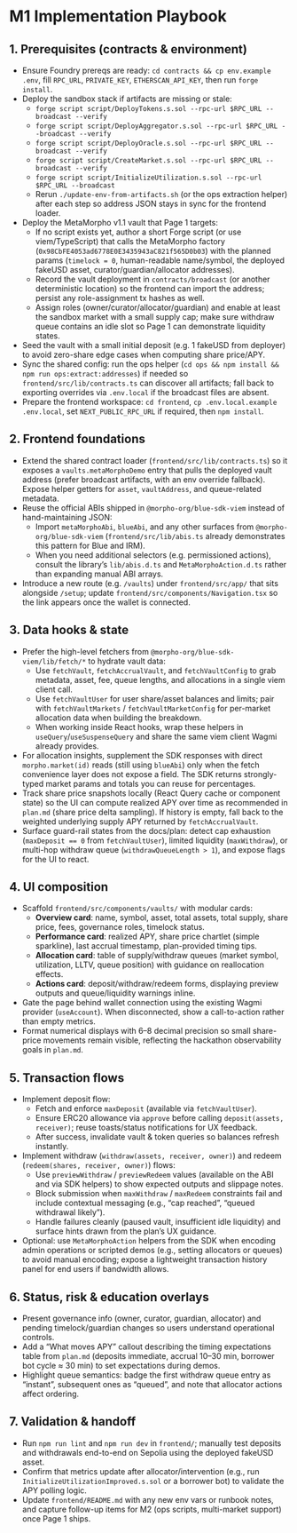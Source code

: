 # M1 Implementation Playbook

## 1. Prerequisites (contracts & environment)
- Ensure Foundry prereqs are ready: `cd contracts && cp env.example .env`, fill `RPC_URL`, `PRIVATE_KEY`, `ETHERSCAN_API_KEY`, then run `forge install`.
- Deploy the sandbox stack if artifacts are missing or stale:
  - `forge script script/DeployTokens.s.sol --rpc-url $RPC_URL --broadcast --verify`
  - `forge script script/DeployAggregator.s.sol --rpc-url $RPC_URL --broadcast --verify`
  - `forge script script/DeployOracle.s.sol --rpc-url $RPC_URL --broadcast --verify`
  - `forge script script/CreateMarket.s.sol --rpc-url $RPC_URL --broadcast --verify`
  - `forge script script/InitializeUtilization.s.sol --rpc-url $RPC_URL --broadcast`
  - Rerun `./update-env-from-artifacts.sh` (or the ops extraction helper) after each step so address JSON stays in sync for the frontend loader.
- Deploy the MetaMorpho v1.1 vault that Page 1 targets:
  - If no script exists yet, author a short Forge script (or use viem/TypeScript) that calls the MetaMorpho factory (`0x98CbFE4053ad6778E0E3435943aC821f565D0b03`) with the planned params (`timelock = 0`, human-readable name/symbol, the deployed fakeUSD asset, curator/guardian/allocator addresses).
  - Record the vault deployment in `contracts/broadcast` (or another deterministic location) so the frontend can import the address; persist any role-assignment tx hashes as well.
  - Assign roles (owner/curator/allocator/guardian) and enable at least the sandbox market with a small supply cap; make sure withdraw queue contains an idle slot so Page 1 can demonstrate liquidity states.
- Seed the vault with a small initial deposit (e.g. 1 fakeUSD from deployer) to avoid zero-share edge cases when computing share price/APY.
- Sync the shared config: run the ops helper (`cd ops && npm install && npm run ops:extract:addresses`) if needed so `frontend/src/lib/contracts.ts` can discover all artifacts; fall back to exporting overrides via `.env.local` if the broadcast files are absent.
- Prepare the frontend workspace: `cd frontend`, `cp .env.local.example .env.local`, set `NEXT_PUBLIC_RPC_URL` if required, then `npm install`.

## 2. Frontend foundations
- Extend the shared contract loader (`frontend/src/lib/contracts.ts`) so it exposes a `vaults.metaMorphoDemo` entry that pulls the deployed vault address (prefer broadcast artifacts, with an env override fallback). Expose helper getters for `asset`, `vaultAddress`, and queue-related metadata.
- Reuse the official ABIs shipped in `@morpho-org/blue-sdk-viem` instead of hand-maintaining JSON:
  - Import `metaMorphoAbi`, `blueAbi`, and any other surfaces from `@morpho-org/blue-sdk-viem` (`frontend/src/lib/abis.ts` already demonstrates this pattern for Blue and IRM).
  - When you need additional selectors (e.g. permissioned actions), consult the library’s `lib/abis.d.ts` and `MetaMorphoAction.d.ts` rather than expanding manual ABI arrays.
- Introduce a new route (e.g. `/vaults`) under `frontend/src/app/` that sits alongside `/setup`; update `frontend/src/components/Navigation.tsx` so the link appears once the wallet is connected.

## 3. Data hooks & state
- Prefer the high-level fetchers from `@morpho-org/blue-sdk-viem/lib/fetch/*` to hydrate vault data:
  - Use `fetchVault`, `fetchAccrualVault`, and `fetchVaultConfig` to grab metadata, asset, fee, queue lengths, and allocations in a single viem client call.
  - Use `fetchVaultUser` for user share/asset balances and limits; pair with `fetchVaultMarkets` / `fetchVaultMarketConfig` for per-market allocation data when building the breakdown.
  - When working inside React hooks, wrap these helpers in `useQuery`/`useSuspenseQuery` and share the same viem client Wagmi already provides.
- For allocation insights, supplement the SDK responses with direct `morpho.market(id)` reads (still using `blueAbi`) only when the fetch convenience layer does not expose a field. The SDK returns strongly-typed market params and totals you can reuse for percentages.
- Track share price snapshots locally (React Query cache or component state) so the UI can compute realized APY over time as recommended in `plan.md` (share price delta sampling). If history is empty, fall back to the weighted underlying supply APY returned by `fetchAccrualVault`.
- Surface guard-rail states from the docs/plan: detect cap exhaustion (`maxDeposit == 0` from `fetchVaultUser`), limited liquidity (`maxWithdraw`), or multi-hop withdraw queue (`withdrawQueueLength > 1`), and expose flags for the UI to react.

## 4. UI composition
- Scaffold `frontend/src/components/vaults/` with modular cards:
  - **Overview card**: name, symbol, asset, total assets, total supply, share price, fees, governance roles, timelock status.
  - **Performance card**: realized APY, share price chartlet (simple sparkline), last accrual timestamp, plan-provided timing tips.
  - **Allocation card**: table of supply/withdraw queues (market symbol, utilization, LLTV, queue position) with guidance on reallocation effects.
  - **Actions card**: deposit/withdraw/redeem forms, displaying preview outputs and queue/liquidity warnings inline.
- Gate the page behind wallet connection using the existing Wagmi provider (`useAccount`). When disconnected, show a call-to-action rather than empty metrics.
- Format numerical displays with 6–8 decimal precision so small share-price movements remain visible, reflecting the hackathon observability goals in `plan.md`.

## 5. Transaction flows
- Implement deposit flow:
  - Fetch and enforce `maxDeposit` (available via `fetchVaultUser`).
  - Ensure ERC20 allowance via `approve` before calling `deposit(assets, receiver)`; reuse toasts/status notifications for UX feedback.
  - After success, invalidate vault & token queries so balances refresh instantly.
- Implement withdraw (`withdraw(assets, receiver, owner)`) and redeem (`redeem(shares, receiver, owner)`) flows:
  - Use `previewWithdraw` / `previewRedeem` values (available on the ABI and via SDK helpers) to show expected outputs and slippage notes.
  - Block submission when `maxWithdraw` / `maxRedeem` constraints fail and include contextual messaging (e.g., “cap reached”, “queued withdrawal likely”).
  - Handle failures cleanly (paused vault, insufficient idle liquidity) and surface hints drawn from the plan’s UX guidance.
- Optional: use `MetaMorphoAction` helpers from the SDK when encoding admin operations or scripted demos (e.g., setting allocators or queues) to avoid manual encoding; expose a lightweight transaction history panel for end users if bandwidth allows.

## 6. Status, risk & education overlays
- Present governance info (owner, curator, guardian, allocator) and pending timelock/guardian changes so users understand operational controls.
- Add a “What moves APY” callout describing the timing expectations table from `plan.md` (deposits immediate, accrual 10–30 min, borrower bot cycle ≈ 30 min) to set expectations during demos.
- Highlight queue semantics: badge the first withdraw queue entry as “instant”, subsequent ones as “queued”, and note that allocator actions affect ordering.

## 7. Validation & handoff
- Run `npm run lint` and `npm run dev` in `frontend/`; manually test deposits and withdrawals end-to-end on Sepolia using the deployed fakeUSD asset.
- Confirm that metrics update after allocator/intervention (e.g., run `InitializeUtilizationImproved.s.sol` or a borrower bot) to validate the APY polling logic.
- Update `frontend/README.md` with any new env vars or runbook notes, and capture follow-up items for M2 (ops scripts, multi-market support) once Page 1 ships.
